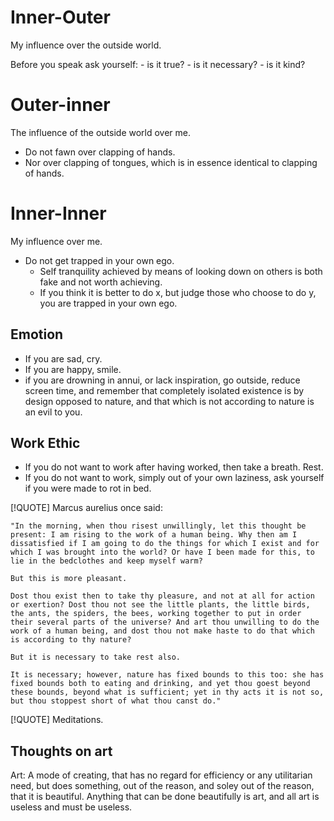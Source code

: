 # Inner-Outer
My influence over the outside world. 


Before you speak ask yourself:
    - is it true?
    - is it necessary?
    - is it kind?

# Outer-inner
The influence of the outside world over me. 

- Do not fawn over clapping of hands.
- Nor over clapping of tongues, which is in essence identical to clapping of hands.



# Inner-Inner
My influence over me.

- Do not get trapped in your own ego.
   -  Self tranquility achieved by means of looking down on others is both fake and not worth achieving.
   -  If you think it is better to do x, but judge those who choose to do y, you are trapped in your own ego.

## Emotion
- If you are sad, cry.
- If you are happy, smile.
- if you are drowning in annui, or lack inspiration, go outside, reduce screen time, and remember that completely isolated existence is by design opposed to nature, and that which is not according to nature is an evil to you.

## Work Ethic
- If you do not want to work after having worked, then take a breath. Rest. 
- If you do not want to work, simply out of your own laziness, ask yourself if you were made to rot in bed.

[!QUOTE] Marcus aurelius once said:
```
"In the morning, when thou risest unwillingly, let this thought be present: I am rising to the work of a human being. Why then am I dissatisfied if I am going to do the things for which I exist and for which I was brought into the world? Or have I been made for this, to lie in the bedclothes and keep myself warm?

But this is more pleasant.

Dost thou exist then to take thy pleasure, and not at all for action or exertion? Dost thou not see the little plants, the little birds, the ants, the spiders, the bees, working together to put in order their several parts of the universe? And art thou unwilling to do the work of a human being, and dost thou not make haste to do that which is according to thy nature?

But it is necessary to take rest also.

It is necessary; however, nature has fixed bounds to this too: she has fixed bounds both to eating and drinking, and yet thou goest beyond these bounds, beyond what is sufficient; yet in thy acts it is not so, but thou stoppest short of what thou canst do."

```
[!QUOTE] Meditations.

## Thoughts on art

Art: A mode of creating, that has no regard for efficiency or any utilitarian need, but does something, out of the reason, and soley out of the reason, that it is beautiful. Anything that can be done beautifully is art, and all art is useless and must be useless.
